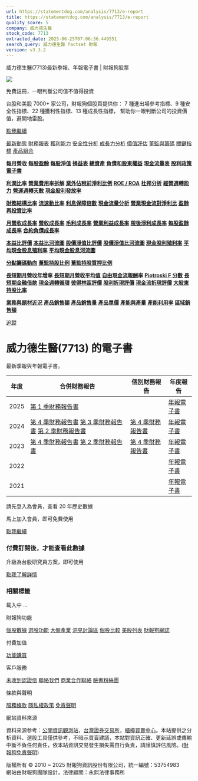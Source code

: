 ```yaml
---
url: https://statementdog.com/analysis/7713/e-report
title: https://statementdog.com/analysis/7713/e-report
quality_score: 5
company: 威力德生醫
stock_code: 7713
extracted_date: 2025-06-25T07:06:36.449551
search_query: 威力德生醫 factset 財報
version: v3.3.2
---
```


威力德生醫(7713)最新季報、年報電子書 | 財報狗股票















![](https://www.facebook.com/tr?id=1265443774131605&ev=PageView&noscript=1)













































































免費註冊，一眼判斷公司值不值得投資

台股和美股 7000+ 家公司，財報狗個股頁提供你：
7 種進出場參考指標、9 種安全性指標、22 種獲利性指標、13 種成長性指標，
幫助你一眼判斷公司的投資價值，避開地雷股。

[點我繼續](/users/sign_up)

[最新動態](/analysis/7713)
[財務報表](/analysis/7713/monthly-revenue)
[獲利能力](/analysis/7713/profit-margin)
[安全性分析](/analysis/7713/financial-structure-ratio)
[成長力分析](/analysis/7713/monthly-revenue-growth-rate)
[價值評估](/analysis/7713/pe)
[董監與籌碼](/analysis/7713/broker-trading)
[關鍵指標](/analysis/7713/long-term-and-short-term-monthly-revenue-yoy)
[產品組合](/analysis/7713/ai-search)

[**每月營收**](/analysis/7713/monthly-revenue)
[**每股盈餘**](/analysis/7713/eps)
[**每股淨值**](/analysis/7713/nav)
[**損益表**](/analysis/7713/income-statement)
[**總資產**](/analysis/7713/assets)
[**負債和股東權益**](/analysis/7713/liabilities-and-equity)
[**現金流量表**](/analysis/7713/cash-flow-statement)
[**股利政策**](/analysis/7713/dividend-policy)
[**電子書**](/analysis/7713/e-report)

[**利潤比率**](/analysis/7713/profit-margin)
[**營業費用率拆解**](/analysis/7713/operating-expense-ratio)
[**業外佔稅前淨利比例**](/analysis/7713/non-operating-income-to-profit-before-tax)
[**ROE / ROA**](/analysis/7713/roe-roa)
[**杜邦分析**](/analysis/7713/du-pont-analysis)
[**經營週轉能力**](/analysis/7713/turnover-ratio)
[**營運週轉天數**](/analysis/7713/turnover-days)
[**現金股利發放率**](/analysis/7713/dividend-payout-ratio)

[**財務結構比率**](/analysis/7713/financial-structure-ratio)
[**流速動比率**](/analysis/7713/current-ratio-and-quick-ratio)
[**利息保障倍數**](/analysis/7713/interest-coverage-ratio)
[**現金流量分析**](/analysis/7713/cash-flow-analysis)
[**營業現金流對淨利比**](/analysis/7713/operating-cash-flow-to-net-income-ratio)
[**盈餘再投資比率**](/analysis/7713/reinvestment-rate)

[**月營收成長率**](/analysis/7713/monthly-revenue-growth-rate)
[**營收成長率**](/analysis/7713/revenue-growth-rate)
[**毛利成長率**](/analysis/7713/gross-profit-growth-rate)
[**營業利益成長率**](/analysis/7713/operating-income-growth-rate)
[**稅後淨利成長率**](/analysis/7713/net-income-growth-rate)
[**每股盈餘成長率**](/analysis/7713/eps-growth-rate)
[**合約負債成長率**](/analysis/7713/current-contract-liabilities-growth-rate)

[**本益比評價**](/analysis/7713/pe)
[**本益比河流圖**](/analysis/7713/pe-band)
[**股價淨值比評價**](/analysis/7713/pb)
[**股價淨值比河流圖**](/analysis/7713/pb-band)
[**現金股利殖利率**](/analysis/7713/dividend-yield)
[**平均現金股息殖利率**](/analysis/7713/average-dividend-yield)
[**平均現金股息河流圖**](/analysis/7713/average-dividend-yield-band)

[**分點籌碼動向**](/analysis/7713/broker-trading)
[**董監持股比例**](/analysis/7713/board-members-and-supervisors-shares-to-shares-outstanding-ratio)
[**董監持股質押比例**](/analysis/7713/pledging-ratio-of-board-members-and-supervisors)

[**長短期月營收年增率**](/analysis/7713/long-term-and-short-term-monthly-revenue-yoy)
[**長短期月營收平均值**](/analysis/7713/average-long-term-and-short-term-monthly-revenue)
[**自由現金流報酬率**](/analysis/7713/croic)
[**Piotroski F 分數**](/analysis/7713/piotroski-f-score)
[**長短期金融借款**](/analysis/7713/financial-borrowing)
[**現金週轉循環**](/analysis/7713/cash-conversion-cycle)
[**彼得林區評價**](/analysis/7713/peter-lynch-valuation)
[**股利折現評價**](/analysis/7713/dividend-discount-valuation)
[**現金流折現評價**](/analysis/7713/dcf-valuation)
[**大股東持股比率**](/analysis/7713/majority-shareholders-share-ratio)

[**業務與題材近況**](/analysis/7713/ai-search)
[**產品銷售額**](/analysis/7713/product-sales-figure)
[**產品銷售量**](/analysis/7713/product-sales-volume)
[**產品單價**](/analysis/7713/product-unit-price)
[**產能與產量**](/analysis/7713/production-capacity)
[**產能利用率**](/analysis/7713/production-capacity-utilization)
[**區域銷售額**](/analysis/7713/product-regional-sales)

[追蹤](/users/sign_up)

# 威力德生醫(7713) 的電子書

最新季報與年報電子書。

| 年度 | 合併財務報告 | 個別財務報告 | 年度報告 |
| --- | --- | --- | --- |
| 2025 | [第 1 季財務報告書](https://doc.twse.com.tw/server-java/t57sb01?co_id=7713&colorchg=1&kind=A&step=9&filename=202501_7713_AI1.pdf) |  | [年報電子書](/analysis) |
| 2024 | [第 4 季財務報告書](https://doc.twse.com.tw/server-java/t57sb01?co_id=7713&colorchg=1&kind=A&step=9&filename=202404_7713_AI1.pdf)  [第 3 季財務報告書](https://doc.twse.com.tw/server-java/t57sb01?co_id=7713&colorchg=1&kind=A&step=9&filename=202403_7713_AI1.pdf)  [第 2 季財務報告書](https://doc.twse.com.tw/server-java/t57sb01?co_id=7713&colorchg=1&kind=A&step=9&filename=202402_7713_AI1.pdf) | [第 4 季財務報告書](https://doc.twse.com.tw/server-java/t57sb01?co_id=7713&colorchg=1&kind=A&step=9&filename=202404_7713_AI3.pdf) | [年報電子書](https://doc.twse.com.tw/server-java/t57sb01?co_id=7713&colorchg=1&kind=F&step=9&filename=2024_7713_20250528F04.pdf) |
| 2023 | [第 4 季財務報告書](https://doc.twse.com.tw/server-java/t57sb01?co_id=7713&colorchg=1&kind=A&step=9&filename=202304_7713_AI1.pdf)  [第 2 季財務報告書](https://doc.twse.com.tw/server-java/t57sb01?co_id=7713&colorchg=1&kind=A&step=9&filename=202302_7713_AI1.pdf) | [第 4 季財務報告書](https://doc.twse.com.tw/server-java/t57sb01?co_id=7713&colorchg=1&kind=A&step=9&filename=202304_7713_AI3.pdf) | [年報電子書](https://doc.twse.com.tw/server-java/t57sb01?co_id=7713&colorchg=1&kind=F&step=9&filename=2023_7713_20240611F04.pdf) |
| 2022 |  |  | [年報電子書](/analysis) |
| 2021 |  |  | [年報電子書](/analysis) |

請先登入為會員，查看 20 年歷史數據

馬上加入會員，即可免費使用

[點我繼續](/users/sign_up)

### 付費訂閱後，才能查看此數據

升級為台股研究員方案，即可使用

[點我了解詳情](/pricing)

### 相關標籤

載入中 ...





財報狗功能

[個股數據](/analysis)
[選股功能](/screeners)
[大盤產業](/taiex)
[洞見討論區](/insight)
[個股比較](/compare/tpe)
[美股列表](/us-stock-list)
[財報狗網誌](/blog/)

付費加值

[功能購買](/pricing)

客戶服務

[未收到認證信](/users/recv_auth_fail)
[聯絡我們](/contact)
[商業合作聯絡](/contact)
[臉書粉絲團](//www.facebook.com/statementdog)

條款與聲明

[服務條款](/law/tos)
[隱私權政策](/law/privacy)
[免責聲明](/law/disclaimer)

網站資料來源

資料來源参考：[公開資訊觀測站](http://mops.twse.com.tw/mops/web/index)，[台灣證券交易所](http://www.tse.com.tw/)，[櫃檯買賣中心](http://www.otc.org.tw/)。本站提供之分析資料、選股工具僅供參考，不暗示買賣建議，本站對資訊正確、更新延誤或傳輸中斷不負任何責任，依本站資訊交易發生損失需自行負責，請謹慎評估風險。([財報狗免責聲明](/law/disclaimer))

版權所有 © 2010 ~ 2025 財報狗資訊股份有限公司，統一編號：53754983  
網站由財報狗團隊設計，法律顧問：永熙法律事務所